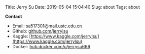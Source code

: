 Title: Jerry Su
Date: 2019-05-04 15:04:40
Slug: about
Tags: about 


**Contact**

- Email: sa517301@mail.ustc.edu.cn
- Github: [github.com/jerrylsu](https://github.com/jerrylsu)
- Kaggle: [https://www.kaggle.com/jerrylsu](https://www.kaggle.com/jerrylsu)
- Docker: [hub.docker.com/u/jerrysu666](https://hub.docker.com/u/jerrysu666)
